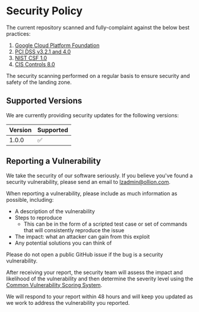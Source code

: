 # Security Policy

The current repository scanned and fully-complaint against the below best practices:
1. [Google Cloud Platform Foundation](https://www.cisecurity.org/benchmark/google_cloud_computing_platform)
2. [PCI DSS v3.2.1 and 4.0](https://www.pcisecuritystandards.org/document_library/)
3. [NIST CSF 1.0](https://www.nist.gov/cyberframework/framework-version-10)
4. [CIS Controls 8.0](https://www.cisecurity.org/controls/v8)

The security scanning performed on a regular basis to ensure security and safety of the landing zone.

## Supported Versions

We are currently providing security updates for the following versions:

| Version | Supported          |
| ------- | ------------------ |
| 1.0.0   | :white_check_mark: |

## Reporting a Vulnerability

We take the security of our software seriously. If you believe you've found a security vulnerability, please send an email to [lzadmin@ollion.com](mailto:lzadmin@ollion.com).

When reporting a vulnerability, please include as much information as possible, including:

- A description of the vulnerability
- Steps to reproduce
  - This can be in the form of a scripted test case or set of commands that will consistently reproduce the issue
- The impact: what an attacker can gain from this exploit
- Any potential solutions you can think of

Please do not open a public GitHub issue if the bug is a security vulnerability.

After receiving your report, the security team will assess the impact and likelihood of the vulnerability and then determine the severity level using the [Common Vulnerability Scoring System](https://www.first.org/cvss/specification-document).

We will respond to your report within 48 hours and will keep you updated as we work to address the vulnerability you reported.

